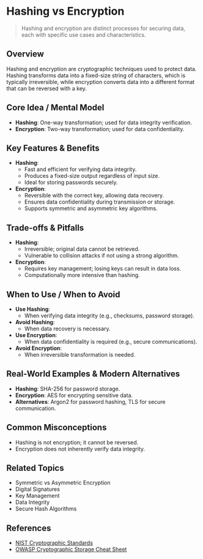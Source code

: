 # Hashing vs Encryption

> Hashing and encryption are distinct processes for securing data, each with specific use cases and characteristics.

## Overview
Hashing and encryption are cryptographic techniques used to protect data. Hashing transforms data into a fixed-size string of characters, which is typically irreversible, while encryption converts data into a different format that can be reversed with a key.

## Core Idea / Mental Model
- **Hashing**: One-way transformation; used for data integrity verification.
- **Encryption**: Two-way transformation; used for data confidentiality.

## Key Features & Benefits
- **Hashing**:
  - Fast and efficient for verifying data integrity.
  - Produces a fixed-size output regardless of input size.
  - Ideal for storing passwords securely.
- **Encryption**:
  - Reversible with the correct key, allowing data recovery.
  - Ensures data confidentiality during transmission or storage.
  - Supports symmetric and asymmetric key algorithms.

## Trade-offs & Pitfalls
- **Hashing**:
  - Irreversible; original data cannot be retrieved.
  - Vulnerable to collision attacks if not using a strong algorithm.
- **Encryption**:
  - Requires key management; losing keys can result in data loss.
  - Computationally more intensive than hashing.

## When to Use / When to Avoid
- **Use Hashing**:
  - When verifying data integrity (e.g., checksums, password storage).
- **Avoid Hashing**:
  - When data recovery is necessary.
- **Use Encryption**:
  - When data confidentiality is required (e.g., secure communications).
- **Avoid Encryption**:
  - When irreversible transformation is needed.

## Real-World Examples & Modern Alternatives
- **Hashing**: SHA-256 for password storage.
- **Encryption**: AES for encrypting sensitive data.
- **Alternatives**: Argon2 for password hashing, TLS for secure communication.

## Common Misconceptions
- Hashing is not encryption; it cannot be reversed.
- Encryption does not inherently verify data integrity.

## Related Topics
- Symmetric vs Asymmetric Encryption
- Digital Signatures
- Key Management
- Data Integrity
- Secure Hash Algorithms

## References
- [NIST Cryptographic Standards](https://csrc.nist.gov/projects/cryptographic-standards-and-guidelines)  
- [OWASP Cryptographic Storage Cheat Sheet](https://cheatsheetseries.owasp.org/cheatsheets/Cryptographic_Storage_Cheat_Sheet.html)